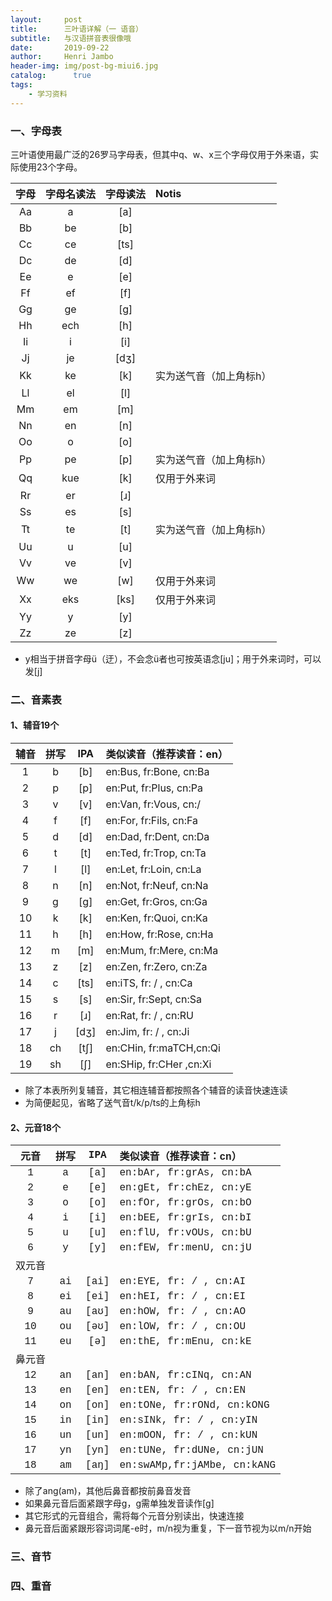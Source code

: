 ```yaml
---
layout:     post
title:      三叶语详解（一 语音）
subtitle:   与汉语拼音表很像哦
date:       2019-09-22
author:     Henri Jambo
header-img: img/post-bg-miui6.jpg
catalog: 	  true
tags:
    - 学习资料
---
```


### 一、字母表
三叶语使用最广泛的26罗马字母表，但其中q、w、x三个字母仅用于外来语，实际使用23个字母。

| 字母 | 字母名读法 | 字母读法   | Notis           |
|:---:|:-----:|:------:|:---------------|
| Aa | a     | \[a\]  |
| Bb | be    | \[b\]  |
| Cc | ce    | \[ts\] |
| Dc | de    | \[d\]  |
| Ee | e     | \[e\]  |
| Ff | ef    | \[f\]  |
| Gg | ge    | \[g\]  |
| Hh | ech   | \[h\]  |
| Ii | i     | \[i\]  |
| Jj | je    | \[dʒ\] |
| Kk | ke    | \[k\]  | 实为送气音（加上角标h）    |
| Ll | el    | \[l\]  |
| Mm | em    | \[m\]  |
| Nn | en    | \[n\]  |
| Oo | o     | \[o\]  |
| Pp | pe    | \[p\]  | 实为送气音（加上角标h）    |
| Qq | kue   | \[k\]  | 仅用于外来词          |
| Rr | er    | \[ɹ\]  |
| Ss | es    | \[s\]  |
| Tt | te    | \[t\]  | 实为送气音（加上角标h）    |
| Uu | u     | \[u\]  |
| Vv | ve    | \[v\]  |
| Ww | we    | \[w\]  | 仅用于外来词          |
| Xx | eks   | \[ks\] | 仅用于外来词          |
| Yy | y     | \[y\]  | 
| Zz | ze    | \[z\]  |

* y相当于拼音字母ü（迂），不会念ü者也可按英语念[ju]；用于外来词时，可以发[j]

### 二、音素表

#### 1、辅音19个

| 辅音 | 拼写 | IPA    | 类似读音（推荐读音：en） |
|:---:|:---:|:------:|:----------------------|
| 1  | b  | \[b\]  | en:Bus,  fr:Bone, cn:Ba |
| 2  | p  | \[p\]  | en:Put,  fr:Plus, cn:Pa |
| 3  | v  | \[v\]  | en:Van,  fr:Vous, cn:/  |
| 4  | f  | \[f\]  | en:For,  fr:Fils, cn:Fa |
| 5  | d  | \[d\]  | en:Dad,  fr:Dent, cn:Da |
| 6  | t  | \[t\]  | en:Ted,  fr:Trop, cn:Ta |
| 7  | l  | \[l\]  | en:Let,  fr:Loin, cn:La |
| 8  | n  | \[n\]  | en:Not,  fr:Neuf, cn:Na |
| 9  | g  | \[g\]  | en:Get,  fr:Gros, cn:Ga |
| 10 | k  | \[k\]  | en:Ken,  fr:Quoi, cn:Ka |
| 11 | h  | \[h\]  | en:How,  fr:Rose, cn:Ha |
| 12 | m  | \[m\]  | en:Mum,  fr:Mere, cn:Ma |
| 13 | z  | \[z\]  | en:Zen,  fr:Zero, cn:Za |
| 14 | c  | \[ts\] | en:iTS,  fr: /  , cn:Ca |
| 15 | s  | \[s\]  | en:Sir,  fr:Sept, cn:Sa |
| 16 | r  | \[ɹ\]  | en:Rat,  fr: /  , cn:RU |
| 17 | j  | \[dʒ\] | en:Jim,  fr: /  , cn:Ji |
| 18 | ch | \[tʃ\] | en:CHin, fr:maTCH,cn:Qi |
| 19 | sh | \[ʃ\]  | en:SHip, fr:CHer ,cn:Xi |

* 除了本表所列复辅音，其它相连辅音都按照各个辅音的读音快速连读
* 为简便起见，省略了送气音t/k/p/ts的上角标h

#### 2、元音18个

<font face="courier">

| 元音 | 拼写 | IPA  | 类似读音（推荐读音：cn）       |
|:---:|:---:|:-----:|:---------------------------|
| 1   | a  | \[a\]  | en:bAr,  fr:grAs,  cn:bA   |
| 2   | e  | \[e\]  | en:gEt,  fr:chEz,  cn:yE   |
| 3   | o  | \[o\]  | en:fOr,  fr:grOs,  cn:bO   |
| 4   | i  | \[i\]  | en:bEE,  fr:grIs,  cn:bI   |
| 5   | u  | \[u\]  | en:flU,  fr:vOUs,  cn:bU   |
| 6   | y  | \[y\]  | en:fEW,  fr:menU,  cn:jU   |
| 双元音 |
| 7   | ai | \[ai\] | en:EYE,  fr: /  ,  cn:AI   |
| 8   | ei | \[ei\] | en:hEI,  fr: /  ,  cn:EI   |
| 9   | au | \[aʊ\] | en:hOW,  fr: /  ,  cn:AO   |
| 10  | ou | \[əʊ\] | en:lOW,  fr: /  ,  cn:OU   |
| 11  | eu | \[ə\]  | en:thE,  fr:mEnu,  cn:kE   |
| 鼻元音 |
| 12  | an | \[an\] | en:bAN,  fr:cINq,  cn:AN   |
| 13  | en | \[en\] | en:tEN,  fr: /  ,  cn:EN   |
| 14  | on | \[on\] | en:tONe, fr:rONd,  cn:kONG |
| 15  | in | \[in\] | en:sINk, fr: /  ,  cn:yIN  |
| 16  | un | \[un\] | en:mOON, fr: /  ,  cn:kUN  |
| 17  | yn | \[yn\] | en:tUNe, fr:dUNe,  cn:jUN  |
| 18  | am | \[aŋ\] | en:swAMp,fr:jAMbe, cn:kANG |

</font>

* 除了ang(am)，其他后鼻音都按前鼻音发音		
* 如果鼻元音后面紧跟字母g，g需单独发音读作[g]	
* 其它形式的元音组合，需将每个元音分别读出，快速连接
* 鼻元音后面紧跟形容词词尾-e时，m/n视为重复，下一音节视为以m/n开始			

### 三、音节

### 四、重音



